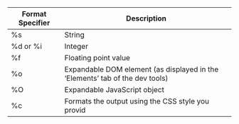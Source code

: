 |  Format Specifier | Description |
|-----|-----|
|  %s | String |
|  %d or %i | Integer |
|  %f | Floating point value |
|  %o | Expandable DOM element (as displayed in the ‘Elements’ tab of the dev tools) |
|  %O | Expandable JavaScript object |
|  %c | Formats the output using the CSS style you provid |

